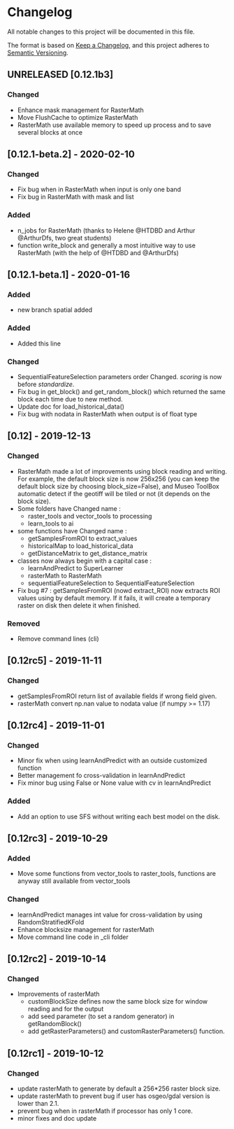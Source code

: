 # Changelog

All notable changes to this project will be documented in this file.

The format is based on [Keep a Changelog](https://keepachangelog.com/en/1.0.0/),
and this project adheres to [Semantic Versioning](https://semver.org/spec/v2.0.0.html).

## UNRELEASED [0.12.1b3]

### Changed

- Enhance mask management for RasterMath
- Move FlushCache to optimize RasterMath
- RasterMath use available memory to speed up process and to save several blocks at once


## [0.12.1-beta.2] - 2020-02-10

### Changed

- Fix bug when in RasterMath when input is only one band
- Fix bug in RasterMath with mask and list

### Added

- n_jobs for RasterMath (thanks to Helene @HTDBD and Arthur @ArthurDfs, two great students)
- function write_block and generally a most intuitive way to use RasterMath (with the help of @HTDBD and @ArthurDfs)

## [0.12.1-beta.1] - 2020-01-16

### Added
- new branch spatial added 

### Added

- Added this line

### Changed

- SequentialFeatureSelection parameters order Changed. *scoring* is now before *standardize*.
- Fix bug in get_block() and get_random_block() which returned the same block each time due to new method.
- Update doc for load_historical_data()
- Fix bug with nodata in RasterMath when output is of float type

## [0.12] - 2019-12-13

### Changed

- RasterMath made a lot of improvements using block reading and writing. For example, the default block size is now 256x256 (you can keep the default block size by choosing block_size=False), and Museo ToolBox automatic detect if the geotiff will be tiled or not (it depends on the block size).
- Some folders have Changed name :
	- raster_tools and vector_tools to processing
	- learn_tools to ai
- some functions have Changed name : 
	- getSamplesFromROI to extract_values
	- historicalMap to load_historical_data
	- getDistanceMatrix to get_distance_matrix
- classes now always begin with a capital case : 
    - learnAndPredict to SuperLearner
    - rasterMath to RasterMath
    - sequentialFeatureSelection to SequentialFeatureSelection 
- Fix bug #7 : getSamplesFromROI (nowd extract_ROI) now extracts ROI values using by default memory. If it fails, it will create a temporary raster on disk then delete it when finished. 

### Removed

- Remove command lines (cli)

## [0.12rc5] - 2019-11-11
	
### Changed

- getSamplesFromROI return list of available fields if wrong field given.
- rasterMath convert np.nan value to nodata value (if numpy >= 1.17)

## [0.12rc4] - 2019-11-01

### Changed

- Minor fix when using learnAndPredict with an outside customized function
- Better management fo cross-validation in learnAndPredict
- Fix minor bug using False or None value with cv in learnAndPredict

### Added

- Add an option to use SFS without writing each best model on the disk.

## [0.12rc3] - 2019-10-29

### Added

- Move some functions from vector_tools to raster_tools, functions are anyway still available from vector_tools

### Changed

- learnAndPredict manages int value for cross-validation by using RandomStratifiedKFold
- Enhance blocksize management for rasterMath
- Move command line code in _cli folder

## [0.12rc2] - 2019-10-14

### Changed

- Improvements of rasterMath
	- customBlockSize defines now the same block size for window reading and for the output
	- add seed parameter (to set a random generator) in getRandomBlock()
	- add getRasterParameters() and customRasterParameters() function.

## [0.12rc1] - 2019-10-12

### Changed

- update rasterMath to generate by default a 256*256 raster block size.
- update rasterMath to prevent bug if user has osgeo/gdal version is lower than 2.1.
- prevent bug when in rasterMath if processor has only 1 core.
- minor fixes and doc update

